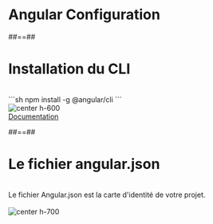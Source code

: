 <!-- .slide: class="transition-white sfeir-bg-blue" -->
# Angular Configuration

##==##

<!-- .slide: class="sfeir-basic-slide with-code" -->
# Installation du CLI
<br>
```sh
npm install -g @angular/cli
```
<!-- .element: class="big-code" -->
<br>
<img alt="center h-600" src="assets/images/school/basics/angular_cli_helper.png" />
<br>
<a class="center" href="https://cli.angular.io/">Documentation</a>

##==##

<!-- .slide: class="sfeir-basic-slide" -->
# Le fichier angular.json
<br>
Le fichier Angular.json est la carte d'identité de votre projet.
<br><br>
<img alt="center h-700" src="assets/images/school/basics/angular_json.png" />

